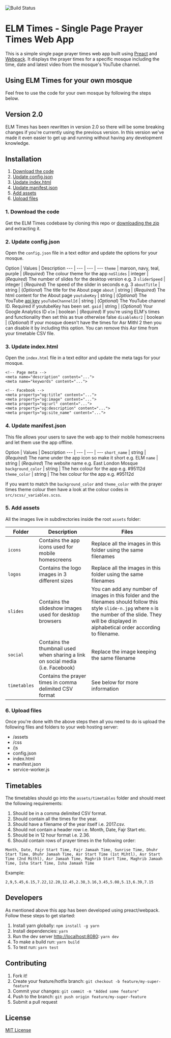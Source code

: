 ![Build Status](https://api.travis-ci.org/umarsheikh13/elmtimes.svg?branch=master)

# ELM Times - Single Page Prayer Times Web App

This is a simple single page prayer times web app built using [Preact](https://github.com/developit/preact) and [Webpack](https://github.com/webpack). It displays the prayer times for a specific mosque including the time, date and latest video from the mosque's YouTube channel.

## Using ELM Times for your own mosque

Feel free to use the code for your own mosque by following the steps below.

## Version 2.0

ELM Times has been rewritten in version 2.0 so there will be some breaking changes if you're currently using the previous version. In this version we've made it even easier to get up and running without having any development knowledge.

## Installation

1. [Download the code](#1-download-the-code)
2. [Update config.json](#2-update-config-json)
3. [Update index.html](#3-update-index-html)
4. [Update manifest.json](#4-update-manifest-json)
5. [Add assets](#5-add-assets)
6. [Upload files](#6-upload-files)

### 1. Download the code

Get the ELM Times codebase by cloning this repo or [downloading the zip](https://github.com/umarsheikh13/elmtimes/archive/master.zip) and extracting it.

### 2. Update config.json

Open the `config.json` file in a text editor and update the options for your mosque.

Option | Values | Description
--- | --- | --- | ---
`theme` | maroon, navy, teal, purple | (*Required*) The colour theme for the app
`noSlides` | integer | (*Required*) The number of slides for the desktop version e.g. 3
`sliderSpeed` | integer | (*Required*) The speed of the slider in seconds e.g. 3
`aboutTitle` | string | (*Optional*) The title for the About page
`about` | string | (*Required*) The html content for the About page
`youtubeKey` | string | (*Optional*) The YouTube [api key](https://console.cloud.google.com/apis/library/youtube.googleapis.com)
`youTubeChannelId` | string | (*Optional*) The YouTube channel ID. Required if youtubeKey has been set.
`gaid` | string | (*Optional*) Your Google Analytics ID
`elm` | boolean | (*Required*) If you're using ELM's times and functionality then set this as true otherwise false
`disableAsr2` | boolean | (*Optional*) If your mosque doesn't have the times for Asr Mithl 2 then you can disable it by including this option. You can remove this Asr time from your timetable CSV file.

### 3. Update index.html

Open the `index.html` file in a text editor and update the meta tags for your mosque.

```
<!-- Page meta -->
<meta name="description" content="...">
<meta name="keywords" content="...">

<!-- Facebook -->
<meta property="og:title" content="...">
<meta property="og:image" content="...">
<meta property="og:url" content="...">
<meta property="og:description" content="...">
<meta property="og:site_name" content="...">
```

### 4. Update manifest.json

This file allows your users to save the web app to their mobile homescreens and let them use the app offline.

Option | Values | Description
--- | --- | --- | ---
`short_name` | string | (*Required*) The name under the app icon so make it short e.g. ELM
`name` | string | (*Required*) The website name e.g. East London Mosque
`background_color` | string | The hex colour for the app e.g. #95112d
`theme_color` | string | The hex colour for the app e.g. #95112d

If you want to match the `background_color` and `theme_color` with the prayer times theme colour then have a look at the colour codes in `src/scss/_variables.scss`.

### 5. Add assets

All the images live in subdirectories inside the root `assets` folder:

Folder | Description | Files
--- | --- | ---
`icons` | Contains the app icons used for mobile homescreens | Replace all the images in this folder using the same filenames
`logos` | Contains the logo images in 3 different sizes | Replace all the images in this folder using the same filenames
`slides` | Contains the slideshow images used for desktop browsers | You can add any number of images in this folder and the filenames should follow this style `slide-n.jpg` where `n` is the number of the slide. They will be displayed in alphabetical order according to filename.
`social` | Contains the thumbnail used when sharing a link on social media (i.e. Facebook) | Replace the image keeping the same filename
`timetables` | Contains the prayer times in comma delimited CSV format | See below for more information

### 6. Upload files

Once you're done with the above steps then all you need to do is upload the following files and folders to your web hosting server:

- /assets
- /css
- /js
- config.json
- index.html
- manifest.json
- service-worker.js

## Timetables

The timetables should go into the `assets/timetables` folder and should meet the following requirements:

1. Should be in a comma delimited CSV format.
2. Should contain all the times for the year.
3. Should have a filename of the year itself i.e. 2017.csv.
4. Should not contain a header row i.e. Month, Date, Fajr Start etc.
5. Should be in 12 hour format i.e. 2.36.
6. Should contain rows of prayer times in the following order:

`Month, Date, Fajr Start Time, Fajr Jamaah Time, Sunrise Time, Dhuhr Start Time, Dhuhr Jamaah Time, Asr Start Time (1st Mihtl), Asr Start Time (2nd Mithl), Asr Jamaah Time, Maghrib Start Time, Maghrib Jamaah Time, Isha Start Time, Isha Jamaah Time`

Example:

`2,9,5.45,6.15,7.22,12.20,12.45,2.38,3.16,3.45,5.08,5.13,6.39,7.15`

## Developers

As mentioned above this app has been developed using preact/webpack. Follow these steps to get started:

1. Install yarn globally: `npm install -g yarn`
2. Install dependencies: `yarn`
3. Run the dev server [http://localhost:8080](http://localhost:8080): `yarn dev`
4. To make a build run: `yarn build`
5. To test run: `yarn test`

## Contributing

1. Fork it!
2. Create your feature/hotfix branch: `git checkout -b feature/my-super-feature`
3. Commit your changes: `git commit -m "Added some feature"`
4. Push to the branch: `git push origin feature/my-super-feature`
5. Submit a pull request

## License

[MIT License](http://opensource.org/licenses/MIT)
